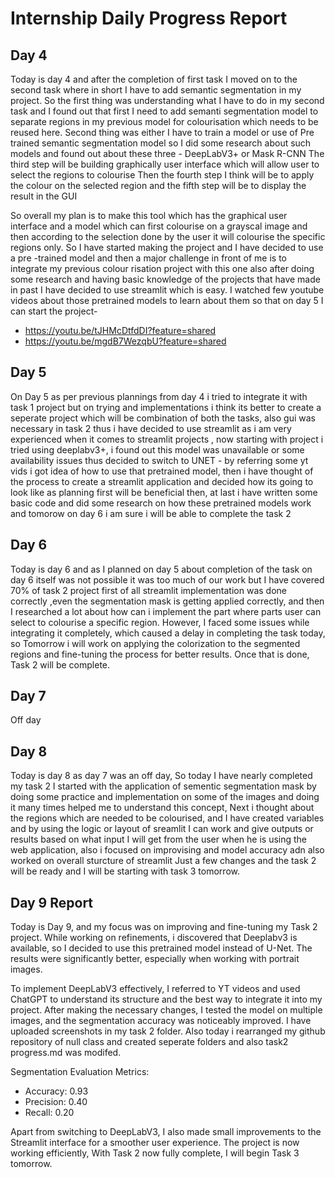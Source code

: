 # Internship Daily Progress Report

## Day 4
Today is day 4 and after the completion of first task I moved on to the second task where in short I have to add semantic segmentation in my project. So the first thing was understanding what I have to do in my second task and I found out that first I need to add semanti segmentation model to separate regions in my previous model for colourisation which needs to be reused here. Second thing was either I have to train a model or use of Pre trained semantic segmentation model so I did some research about such models and found out about these three - DeepLabV3+ or Mask R-CNN The third step will be building graphically user interface which will allow user to select the regions to colourise Then the fourth step I think will be to apply the colour on the selected region and the fifth step will be to display the result in the GUI 

So overall my plan is to make this tool which has the graphical user interface and a model which can first colourise on a grayscal image and then according to the selection done by the user it will colourise the specific regions only. So I have started making the project and I have decided to use a pre -trained model and then a major challenge in front of me is to integrate my previous colour risation project with this one also after doing some research and having basic knowledge of the projects that have made in past I have decided to use streamlit which is easy. I watched few youtube videos about those pretrained models to learn about them so that on day 5 I can start the project- 
- https://youtu.be/tJHMcDtfdDI?feature=shared 
- https://youtu.be/mgdB7WezqbU?feature=shared 

## Day 5
On Day 5 as per previous plannings from day 4 i tried to integrate it with task 1 project but on trying and implementations i think its better to create a seperate project which will be combination of both the tasks, also gui was necessary in task 2 thus i have decided to use streamlit as i am very experienced when it comes to streamlit projects , now starting with project i tried using deeplabv3+, i found out this model was unavailable or some availability issues thus decided to switch to UNET - by referring some yt vids i got idea of how to use that pretrained model, then i have thought of the process to create a streamlit application and decided how its going to look like as planning first will be beneficial then, at last i have written some basic code and did some research on how these pretrained models work and tomorow on day 6 i am sure i will be able to complete the task 2

## Day 6
Today is day 6 and as I planned on day 5 about completion of the task on day 6 itself was not possible it was too much of our work but I have covered 70% of task 2 project first of all streamlit implementation was done correctly ,even the segmentation mask is getting applied correctly, and then I researched a lot about how can i implement the part where parts user can select to colourise a specific region. However, I faced some issues while integrating it completely, which caused a delay in completing the task today, so Tomorrow i will work on applying the colorization to the segmented regions and fine-tuning the process for better results. Once that is done, Task 2 will be complete.

## Day 7
Off day

## Day 8
Today is day 8 as day 7 was an off day, So today I have nearly completed my task 2 I started with the application of sementic segmentation mask by doing some practice and implementation on some of the images and doing it many times helped me to understand this concept, Next i thought about the regions which are needed to be colourised, and I have created variables and by using the logic or layout of sreamlit I can work and give outputs or results based on what input I will get from the user when he is using the web application, also i focused on improvising and model accuracy adn also worked on overall sturcture of streamlit Just a few changes and the task 2 will be ready and I will be starting with task 3 tomorrow.

## Day 9 Report
Today is Day 9, and my focus was on improving and fine-tuning my Task 2 project. While working on refinements, i discovered that Deeplabv3 is available, so I decided to use this pretrained model instead of U-Net. The results were significantly better, especially when working with portrait images.

To implement DeepLabV3 effectively, I referred to YT videos and used ChatGPT to understand its structure and the best way to integrate it into my project. After making the necessary changes, I tested the model on multiple images, and the segmentation accuracy was noticeably improved. I have uploaded screenshots in my task 2 folder. Also today i rearranged my github repository of null class and created seperate folders and also task2 progress.md was modifed.

Segmentation Evaluation Metrics:
- Accuracy: 0.93
- Precision: 0.40
- Recall: 0.20

Apart from switching to DeepLabV3, I also made small improvements to the Streamlit interface for a smoother user experience. The project is now working efficiently, 
With Task 2 now fully complete, I will begin Task 3 tomorrow. 

